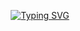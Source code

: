 <p align="center">
<a href="https://git.io/typing-svg"><img src="https://readme-typing-svg.herokuapp.com?font=Fira+Code&weight=200&size=14&duration=3000&color=FFFFFF&background=000000&multiline=true&repeat=false&width=800&height=150&lines=+;%3E+Loading.....;%3E+Name%3A+Insu+Jo;+%3E+Position%3A+Software+Developer;+%3E+Java+%7C+PHP+%7C+Javascript+Professional;+%3E+Email%3A+positiveinsu%40gmail.com;+++;+%3E+Welcome+to+the+PositiveInsu+GitHub!" alt="Typing SVG" /></a>
</a>
<br/>
